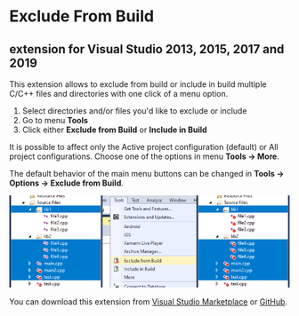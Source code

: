 # Exclude From Build
## extension for Visual Studio 2013, 2015, 2017 and 2019

This extension allows to exclude from build or include in build multiple C/C++ files and directories with one click of a menu option.

1. Select directories and/or files you'd like to exclude or include
2. Go to menu **Tools**
3. Click either **Exclude from Build** or **Include in Build**

It is possible to affect only the Active project configuration (default) or All project configurations. Choose one of the options in menu **Tools -> More**.

The default behavior of the main menu buttons can be changed in **Tools -> Options -> Exclude from Build**.

![Exclude From Build](images/preview.png)

You can download this extension from [Visual Studio Marketplace](https://marketplace.visualstudio.com/items?itemName=AdamWulkiewicz.ExcludeFromBuild) or [GitHub](https://github.com/awulkiew/exclude-from-build/releases).